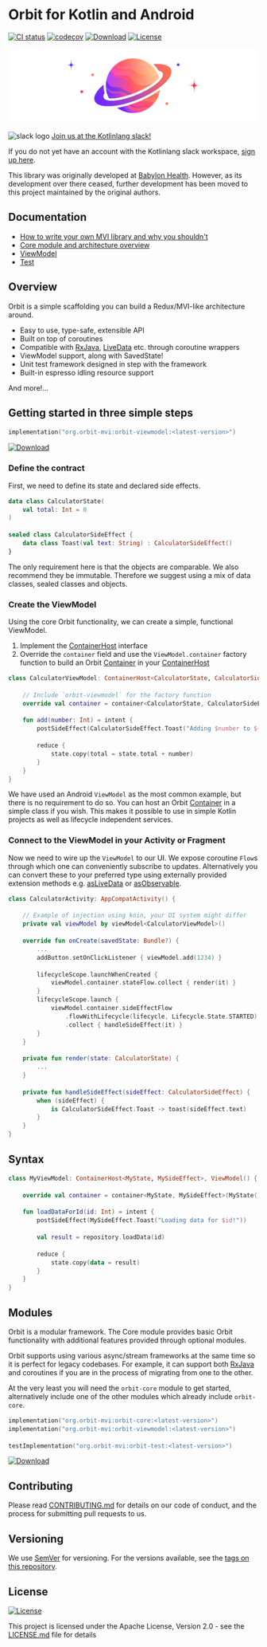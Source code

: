 # Orbit for Kotlin and Android

[![CI status](https://github.com/orbit-mvi/orbit-mvi/workflows/Android%20CI/badge.svg)](https://github.com/orbit-mvi/orbit-mvi/actions)
[![codecov](https://codecov.io/gh/orbit-mvi/orbit-mvi/branch/main/graph/badge.svg)](https://codecov.io/gh/orbit-mvi/orbit-mvi)
[![Download](https://img.shields.io/maven-central/v/org.orbit-mvi/orbit-core)](https://search.maven.org/artifact/org.orbit-mvi/orbit-core)
[![License](https://img.shields.io/badge/License-Apache%202.0-blue.svg)](LICENSE.md)

![Logo](images/logo.png)

![slack logo](images/slack-logo-icon.png) [Join us at the Kotlinlang slack!](https://kotlinlang.slack.com/messages/CPM6UMD2P)

If you do not yet have an account with the Kotlinlang slack workspace,
[sign up here](https://slack.kotlinlang.org).

This library was originally developed at [Babylon Health](https://github.com/babylonhealth/orbit-mvi).
However, as its development over there ceased, further development
has been moved to this project maintained by the original authors.

## Documentation

- [How to write your own MVI library and why you shouldn't](https://www.youtube.com/watch?v=E6obYmkkdko)
- [Core module and architecture overview](orbit-core/README.md)
- [ViewModel](orbit-viewmodel/README.md)
- [Test](orbit-test/README.md)

## Overview

Orbit is a simple scaffolding you can build a Redux/MVI-like architecture
around.

- Easy to use, type-safe, extensible API
- Built on top of coroutines
- Compatible with [RxJava](orbit-core/docs/rxjava.md), [LiveData](orbit-core/docs/livedata.md)
  etc. through coroutine wrappers
- ViewModel support, along with SavedState!
- Unit test framework designed in step with the framework
- Built-in espresso idling resource support

And more!...

## Getting started in three simple steps

```kotlin
implementation("org.orbit-mvi:orbit-viewmodel:<latest-version>")
```

[![Download](https://img.shields.io/maven-central/v/org.orbit-mvi/orbit-viewmodel)](https://search.maven.org/artifact/org.orbit-mvi/orbit-viewmodel)

### Define the contract

First, we need to define its state and declared side effects.

``` kotlin
data class CalculatorState(
    val total: Int = 0
)

sealed class CalculatorSideEffect {
    data class Toast(val text: String) : CalculatorSideEffect()
}
```

The only requirement here is that the objects are comparable. We also recommend
they be immutable. Therefore we suggest using a mix of data classes, sealed
classes and objects.

### Create the ViewModel

Using the core Orbit functionality, we can create a simple, functional
ViewModel.

1. Implement the
   [ContainerHost](orbit-core/src/commonMain/kotlin/org/orbitmvi/orbit/ContainerHost.kt)
   interface
1. Override the `container` field and use the `ViewModel.container` factory
   function to build an Orbit
   [Container](orbit-core/src/commonMain/kotlin/org/orbitmvi/orbit/Container.kt)
   in your
   [ContainerHost](orbit-core/src/commonMain/kotlin/org/orbitmvi/orbit/ContainerHost.kt)

``` kotlin
class CalculatorViewModel: ContainerHost<CalculatorState, CalculatorSideEffect>, ViewModel() {

    // Include `orbit-viewmodel` for the factory function
    override val container = container<CalculatorState, CalculatorSideEffect>(CalculatorState())

    fun add(number: Int) = intent {
        postSideEffect(CalculatorSideEffect.Toast("Adding $number to ${state.total}!"))

        reduce {
            state.copy(total = state.total + number)
        }
    }
}
```

We have used an Android `ViewModel` as the most common example, but there is no
requirement to do so. You can host an Orbit
[Container](orbit-core/src/commonMain/kotlin/org/orbitmvi/orbit/Container.kt)
in a simple class if you wish. This makes it possible to use in simple Kotlin
projects as well as lifecycle independent services.

### Connect to the ViewModel in your Activity or Fragment

Now we need to wire up the `ViewModel` to our UI. We expose coroutine
`Flow`s through which one can conveniently subscribe to updates.
Alternatively you can convert these to your preferred type using
externally provided extension methods e.g.
[asLiveData](https://developer.android.com/reference/kotlin/androidx/lifecycle/package-summary#(kotlinx.coroutines.flow.Flow).asLiveData(kotlin.coroutines.CoroutineContext,%20kotlin.Long))
or
[asObservable](https://kotlin.github.io/kotlinx.coroutines/kotlinx-coroutines-rx3/kotlinx.coroutines.rx3/kotlinx.coroutines.flow.-flow/as-observable.html).

``` kotlin
class CalculatorActivity: AppCompatActivity() {

    // Example of injection using koin, your DI system might differ
    private val viewModel by viewModel<CalculatorViewModel>()

    override fun onCreate(savedState: Bundle?) {
        ...
        addButton.setOnClickListener { viewModel.add(1234) }

        lifecycleScope.launchWhenCreated {
            viewModel.container.stateFlow.collect { render(it) }
        }
        lifecycleScope.launch {
            viewModel.container.sideEffectFlow
                .flowWithLifecycle(lifecycle, Lifecycle.State.STARTED)
                .collect { handleSideEffect(it) }
        }
    }

    private fun render(state: CalculatorState) {
        ...
    }

    private fun handleSideEffect(sideEffect: CalculatorSideEffect) {
        when (sideEffect) {
            is CalculatorSideEffect.Toast -> toast(sideEffect.text)
        }
    }
}

```

## Syntax

``` kotlin
class MyViewModel: ContainerHost<MyState, MySideEffect>, ViewModel() {

    override val container = container<MyState, MySideEffect>(MyState())

    fun loadDataForId(id: Int) = intent {
        postSideEffect(MySideEffect.Toast("Loading data for $id!"))

        val result = repository.loadData(id)

        reduce {
            state.copy(data = result)
        }
    }
}
```

## Modules

Orbit is a modular framework. The Core module provides basic Orbit
functionality with additional features provided through optional modules.

Orbit supports using various async/stream frameworks at the same time so it is
perfect for legacy codebases. For example, it can support both [RxJava](orbit-core/docs/rxjava.md)
and coroutines if you are in the process of migrating from one to the other.

At the very least you will need the `orbit-core` module to get started,
alternatively include one of the other modules which already include
`orbit-core`.

```kotlin
implementation("org.orbit-mvi:orbit-core:<latest-version>")
implementation("org.orbit-mvi:orbit-viewmodel:<latest-version>")

testImplementation("org.orbit-mvi:orbit-test:<latest-version>")
```

[![Download](https://img.shields.io/maven-central/v/org.orbit-mvi/orbit-core)](https://search.maven.org/artifact/org.orbit-mvi/orbit-core)

## Contributing

Please read [CONTRIBUTING.md](CONTRIBUTING.md)
for details on our code of conduct, and the process for submitting pull
requests to us.

## Versioning

We use [SemVer](http://semver.org/) for versioning. For the versions
available, see the [tags on this repository](https://github.com/orbit-mvi/orbit-mvi/tags).

## License

[![License](https://img.shields.io/badge/License-Apache%202.0-blue.svg)](LICENSE.md)

This project is licensed under the Apache License, Version 2.0 - see the
[LICENSE.md](LICENSE.md) file for details
